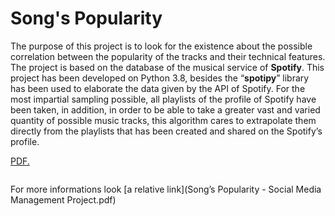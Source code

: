 # Song's Popularity
The purpose of this project is to look for the existence about the possible correlation between the popularity of the tracks and their technical features.
The project is based on the database of the musical service of **Spotify**.
This project has been developed on Python 3.8, besides the “**spotipy**” library
has been used to elaborate the data given by the API of Spotify. For the most
impartial sampling possible, all playlists of the profile of Spotify have been
taken, in addition, in order to be able to take a greater vast and varied quantity
of possible music tracks, this algorithm cares to extrapolate them directly from
the playlists that has been created and shared on the Spotify’s profile.

<a href="username.github.io/folder/document.pdf" target="_blank">PDF.</a>

<a href="https://github.com/Julieeno/Song-s-Popularity/blob/Song’s Popularity - Social Media Management
Project.pdf" class="image fit" ><img src="images/marr_pic.jpg" alt=""></a>

For more informations look [a relative link](Song’s Popularity - Social Media Management
Project.pdf)
